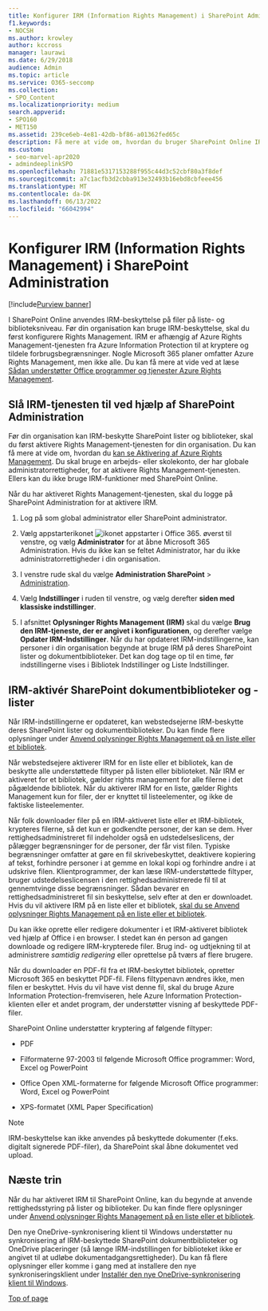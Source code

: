 ```yaml
---
title: Konfigurer IRM (Information Rights Management) i SharePoint Administration
f1.keywords:
- NOCSH
ms.author: krowley
author: kccross
manager: laurawi
ms.date: 6/29/2018
audience: Admin
ms.topic: article
ms.service: O365-seccomp
ms.collection:
- SPO_Content
ms.localizationpriority: medium
search.appverid:
- SPO160
- MET150
ms.assetid: 239ce6eb-4e81-42db-bf86-a01362fed65c
description: Få mere at vide om, hvordan du bruger SharePoint Online IRM via RMS (Microsoft Azure Active Directory Rights Management Services) til at beskytte SharePoint lister og dokumentbiblioteker.
ms.custom:
- seo-marvel-apr2020
- admindeeplinkSPO
ms.openlocfilehash: 71881e5317153288f955c44d3c52cbf80a3f8def
ms.sourcegitcommit: a7c1acfb3d2cbba913e32493b16ebd8cbfeee456
ms.translationtype: MT
ms.contentlocale: da-DK
ms.lasthandoff: 06/13/2022
ms.locfileid: "66042994"
---
```

# <a name="set-up-information-rights-management-irm-in-sharepoint-admin-center"></a>Konfigurer IRM (Information Rights Management) i SharePoint Administration

[!include[Purview banner](../includes/purview-rebrand-banner.md)]

I SharePoint Online anvendes IRM-beskyttelse på filer på liste- og biblioteksniveau. Før din organisation kan bruge IRM-beskyttelse, skal du først konfigurere Rights Management. IRM er afhængig af Azure Rights Management-tjenesten fra Azure Information Protection til at kryptere og tildele forbrugsbegrænsninger. Nogle Microsoft 365 planer omfatter Azure Rights Management, men ikke alle. Du kan få mere at vide ved at læse [Sådan understøtter Office programmer og tjenester Azure Rights Management](/azure/information-protection/understand-explore/office-apps-services-support).
  
## <a name="turn-on-irm-service-using-sharepoint-admin-center"></a>Slå IRM-tjenesten til ved hjælp af SharePoint Administration

Før din organisation kan IRM-beskytte SharePoint lister og biblioteker, skal du først aktivere Rights Management-tjenesten for din organisation. Du kan få mere at vide om, hvordan du [kan se Aktivering af Azure Rights Management](/information-protection/deploy-use/activate-service). Du skal bruge en arbejds- eller skolekonto, der har globale administratorrettigheder, for at aktivere Rights Management-tjenesten. Ellers kan du ikke bruge IRM-funktioner med SharePoint Online.
  
Når du har aktiveret Rights Management-tjenesten, skal du logge på SharePoint Administration for at aktivere IRM.
  
1. Log på som global administrator eller SharePoint administrator.
    
2. Vælg appstarterikonet ![ikonet appstarter i Office 365.](../media/e5aee650-c566-4100-aaad-4cc2355d909f.png) øverst til venstre, og vælg **Administrator** for at åbne Microsoft 365 Administration. Hvis du ikke kan se feltet Administrator, har du ikke administratorrettigheder i din organisation. 
    
3. I venstre rude skal du vælge **Administration SharePoint** \> <a href="https://go.microsoft.com/fwlink/?linkid=2185219" target="_blank">Administration</a>.
    
4. Vælg **Indstillinger** i ruden til venstre, og vælg derefter **siden med klassiske indstillinger**.
    
5. I afsnittet **Oplysninger Rights Management (IRM)** skal du vælge **Brug den IRM-tjeneste, der er angivet i konfigurationen**, og derefter vælge **Opdater IRM-Indstillinger**. Når du har opdateret IRM-indstillingerne, kan personer i din organisation begynde at bruge IRM på deres SharePoint lister og dokumentbiblioteker. Det kan dog tage op til en time, før indstillingerne vises i Bibliotek Indstillinger og Liste Indstillinger.
    
## <a name="irm-enable-sharepoint-document-libraries-and-lists"></a>IRM-aktivér SharePoint dokumentbiblioteker og -lister
<a name="__toc220831191"> </a>

Når IRM-indstillingerne er opdateret, kan webstedsejerne IRM-beskytte deres SharePoint lister og dokumentbiblioteker. Du kan finde flere oplysninger under [Anvend oplysninger Rights Management på en liste eller et bibliotek](apply-irm-to-a-list-or-library.md).
  
Når webstedsejere aktiverer IRM for en liste eller et bibliotek, kan de beskytte alle understøttede filtyper på listen eller biblioteket. Når IRM er aktiveret for et bibliotek, gælder rights management for alle filerne i det pågældende bibliotek. Når du aktiverer IRM for en liste, gælder Rights Management kun for filer, der er knyttet til listeelementer, og ikke de faktiske listeelementer.
  
Når folk downloader filer på en IRM-aktiveret liste eller et IRM-bibliotek, krypteres filerne, så det kun er godkendte personer, der kan se dem. Hver rettighedsadministreret fil indeholder også en udstedelseslicens, der pålægger begrænsninger for de personer, der får vist filen. Typiske begrænsninger omfatter at gøre en fil skrivebeskyttet, deaktivere kopiering af tekst, forhindre personer i at gemme en lokal kopi og forhindre andre i at udskrive filen. Klientprogrammer, der kan læse IRM-understøttede filtyper, bruger udstedelseslicensen i den rettighedsadministrerede fil til at gennemtvinge disse begrænsninger. Sådan bevarer en rettighedsadministreret fil sin beskyttelse, selv efter at den er downloadet. Hvis du vil aktivere IRM på en liste eller et bibliotek, [skal du se Anvend oplysninger Rights Management på en liste eller et bibliotek](apply-irm-to-a-list-or-library.md).
  
Du kan ikke oprette eller redigere dokumenter i et IRM-aktiveret bibliotek ved hjælp af Office i en browser. I stedet kan én person ad gangen downloade og redigere IRM-krypterede filer. Brug ind- og udtjekning til at administrere  *samtidig redigering* eller oprettelse på tværs af flere brugere. 
  
Når du downloader en PDF-fil fra et IRM-beskyttet bibliotek, opretter Microsoft 365 en beskyttet PDF-fil. Filens filtypenavn ændres ikke, men filen er beskyttet. Hvis du vil have vist denne fil, skal du bruge Azure Information Protection-fremviseren, hele Azure Information Protection-klienten eller et andet program, der understøtter visning af beskyttede PDF-filer.
  
SharePoint Online understøtter kryptering af følgende filtyper:
  
- PDF
    
- Filformaterne 97-2003 til følgende Microsoft Office programmer: Word, Excel og PowerPoint
    
- Office Open XML-formaterne for følgende Microsoft Office programmer: Word, Excel og PowerPoint
    
- XPS-formatet (XML Paper Specification)
 
> [!NOTE]
> IRM-beskyttelse kan ikke anvendes på beskyttede dokumenter (f.eks. digitalt signerede PDF-filer), da SharePoint skal åbne dokumentet ved upload. 

## <a name="next-steps"></a>Næste trin
<a name="__toc220831191"> </a>

Når du har aktiveret IRM til SharePoint Online, kan du begynde at anvende rettighedsstyring på lister og biblioteker. Du kan finde flere oplysninger under [Anvend oplysninger Rights Management på en liste eller et bibliotek](apply-irm-to-a-list-or-library.md).
  
Den nye OneDrive-synkronisering klient til Windows understøtter nu synkronisering af IRM-beskyttede SharePoint dokumentbiblioteker og OneDrive placeringer (så længe IRM-indstillingen for biblioteket ikke er angivet til at udløbe dokumentadgangsrettigheder). Du kan få flere oplysninger eller komme i gang med at installere den nye synkroniseringsklient under [Installér den nye OneDrive-synkronisering klient til Windows](/onedrive/deploy-on-windows).
  
[Top of page](set-up-irm-in-sp-admin-center.md)
